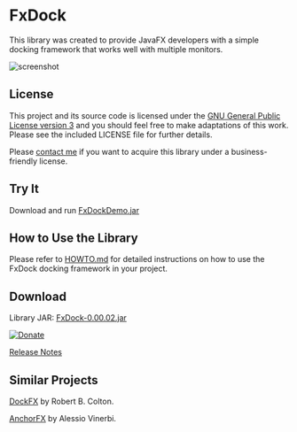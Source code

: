 # FxDock

This library was created to provide JavaFX developers with a simple docking framework that works well with multiple monitors.

![screenshot](https://github.com/andy-goryachev/FxDock/blob/master/screenshots/2016-0521-125006-709.png)

## License

This project and its source code is licensed under the [GNU General Public License version 3](https://www.gnu.org/licenses/gpl-3.0.en.html) and you should feel free to make adaptations of this work. Please see the included LICENSE file for further details.

Please [contact me](http://goryachev.com/contact.html) if you want to acquire this library under a business-friendly license.

## Try It

Download and run [FxDockDemo.jar](https://github.com/andy-goryachev/FxDock/blob/master/lib/FxDock/FxDockDemo.jar)

## How to Use the Library

Please refer to [HOWTO.md](HOWTO.md) for detailed instructions on how to use the FxDock docking framework in your project. 

## Download

Library JAR: [FxDock-0.00.02.jar](https://github.com/andy-goryachev/FxDock/raw/master/lib/FxDock/FxDock-0.00.03.jar)

[![Donate](https://cdn.rawgit.com/andy-goryachev/FxDock/master/doc/test.svg)](https://www.paypal.com/cgi-bin/webscr?cmd=_s-xclick&hosted_button_id=Q7JAWD7FK99QC)

[Release Notes](https://github.com/andy-goryachev/FxDock/blob/master/ReleaseNotes.md)

## Similar Projects

[DockFX](https://github.com/RobertBColton/DockFX) by Robert B. Colton.

[AnchorFX](https://github.com/alexbodogit/AnchorFX) by Alessio Vinerbi.
